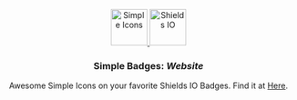 <p align="center">
<a href="https://simpleicons.org/">
<img src="https://simpleicons.org/icons/simpleicons.svg" alt="Simple Icons" width=64 height=64>
</a>
<a href="https://shields.io/">
<img src="https://simpleicons.org/icons/shieldsdotio.svg" alt="Shields IO" height=64>
</a>
<h3 align="center">Simple Badges: <em>Website</em></h3>
<p align="center">
    Awesome Simple Icons on your favorite Shields IO Badges. Find it at <a href="https://developstorm.github.io/simple-badges/">Here</a>.</p>
</p>
